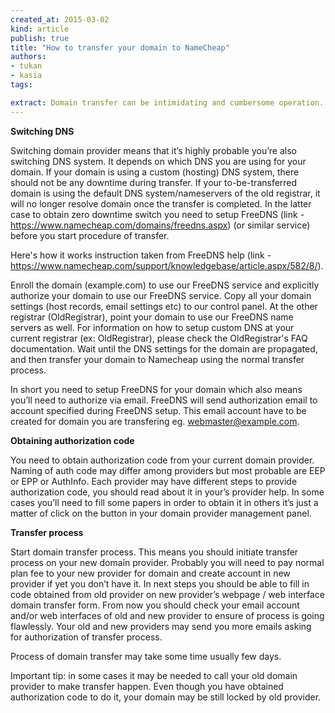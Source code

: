 ```yaml
---
created_at: 2015-03-02
kind: article
publish: true
title: "How to transfer your domain to NameCheap"
authors:
- tukan
- kasia
tags:

extract: Domain transfer can be intimidating and cumbersome operation. In this article we will show you how to facilitate that process and migrate your domain to an excellent Los Angeles based Namecheap.
---
```


**Switching DNS**

Switching domain provider means that it’s highly probable you’re also switching DNS system. It depends on which DNS you are using for your domain. If your domain is using a custom (hosting) DNS system, there should not be any downtime during transfer. If your to-be-transferred domain is using the default DNS system/nameservers of the old registrar, it will no longer resolve domain once the transfer is completed. In the latter case to obtain zero downtime switch you need to setup FreeDNS (link - https://www.namecheap.com/domains/freedns.aspx) (or similar service) before you start procedure of transfer.

Here's how it works instruction taken from FreeDNS help (link  - https://www.namecheap.com/support/knowledgebase/article.aspx/582/8/).

Enroll the domain (example.com) to use our FreeDNS service and explicitly authorize your domain to use our FreeDNS service.
Copy all your domain settings (host records, email settings etc) to our control panel.
At the other registrar (OldRegistrar), point your domain to use our FreeDNS name servers as well. For information on how to setup custom DNS at your current registrar (ex: OldRegistrar), please check the OldRegistrar's FAQ documentation.
Wait until the DNS settings for the domain are propagated, and then transfer your domain to Namecheap using the normal transfer process.

In short you need to setup FreeDNS for your domain which also means you’ll need to authorize via email. FreeDNS will send authorization email to account specified during FreeDNS setup. This email account have to be created for domain you are transfering eg. webmaster@example.com.

**Obtaining authorization code**

You need to obtain authorization code from your current domain provider. Naming of auth code may differ among providers but most probable are EEP or EPP or AuthInfo. Each provider may have different steps to provide authorization code, you should read about it in your’s provider help. In some cases you’ll need to fill some papers in order to obtain it in others it’s just a matter of click on the button in your domain provider management panel.

**Transfer process**

Start domain transfer process. This means you should initiate transfer process on your new domain provider. Probably you will need to pay normal plan fee to your new provider for domain and create account in new provider if yet you don’t have it. In next steps you should be able to fill in code obtained from old provider on new provider’s webpage / web interface domain transfer form. From now you should check your email account and/or web interfaces of old and new provider to ensure of process is going flawlessly. Your old and new providers may send you more emails asking for authorization of transfer process.

Process of domain transfer may take some time usually few days.

Important tip: in some cases it may be needed to call your old domain provider to make transfer happen. Even though you have obtained authorization code to do it, your domain may be still locked by old provider.